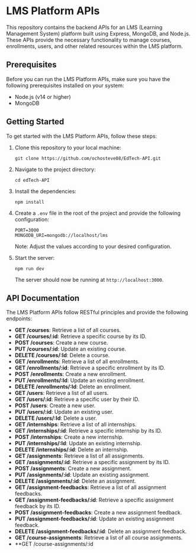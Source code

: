 # LMS Platform APIs

This repository contains the backend APIs for an LMS (Learning Management System) platform built using Express, MongoDB, and Node.js. These APIs provide the necessary functionality to manage courses, enrollments, users, and other related resources within the LMS platform.

## Prerequisites

Before you can run the LMS Platform APIs, make sure you have the following prerequisites installed on your system:

- Node.js (v14 or higher)
- MongoDB

## Getting Started

To get started with the LMS Platform APIs, follow these steps:

1. Clone this repository to your local machine:

   ```shell
   git clone https://github.com/ochosteve08/EdTech-API.git
   ```
2. Navigate to the project directory:

   ```shell
   cd edTech-API
   ```
3. Install the dependencies:

   ```shell
   npm install
   ```
4. Create a `.env` file in the root of the project and provide the following configuration:

   ```plaintext
   PORT=3000
   MONGODB_URI=mongodb://localhost/lms
   ```

   Note: Adjust the values according to your desired configuration.
5. Start the server:

   ```shell
   npm run dev
   ```

   The server should now be running at `http://localhost:3000`.

## API Documentation

The LMS Platform APIs follow RESTful principles and provide the following endpoints:

- **GET /courses**: Retrieve a list of all courses.
- **GET /courses/:id**: Retrieve a specific course by its ID.
- **POST /courses**: Create a new course.
- **PUT /courses/:id**: Update an existing course.
- **DELETE /courses/:Id**: Delete a course.
- **GET /enrollments**: Retrieve a list of all enrollments.
- **GET /enrollments/:id**: Retrieve a specific enrollment by its ID.
- **POST /enrollments**: Create a new enrollment.
- **PUT /enrollments/:Id**: Update an existing enrollment.
- **DELETE /enrollments/:Id**: Delete an enrollment.
- **GET /users**: Retrieve a list of all users.
- **GET /users/:id**: Retrieve a specific user by their ID.
- **POST /users**: Create a new user.
- **PUT /users/:id**: Update an existing user.
- **DELETE /users/:Id**: Delete a user.
- **GET /internships**: Retrieve a list of all internships.
- **GET /internships/:id**: Retrieve a specific internship by its ID.
- **POST /internships**: Create a new internship.
- **PUT /internships/:Id**: Update an existing internship.
- **DELETE /internships/:id**: Delete an internship.
- **GET /assignments**: Retrieve a list of all assignments.
- **GET /assignments/:id**: Retrieve a specific assignment by its ID.
- **POST /assignments**: Create a new assignment.
- **PUT /assignments/:id**: Update an existing assignment.
- **DELETE /assignments/:id**: Delete an assignment.
- **GET /assignment-feedbacks**: Retrieve a list of all assignment feedbacks.
- **GET /assignment-feedbacks/:id**: Retrieve a specific assignment feedback by its ID.
- **POST /assignment-feedbacks**: Create a new assignment feedback.
- **PUT /assignment-feedbacks/:id**: Update an existing assignment feedback.
- **DELETE /assignment-feedbacks/:id**: Delete an assignment feedback.
- **GET /course-assignments**: Retrieve a list of all course assignments.
- **GET /course-assignments/:id
